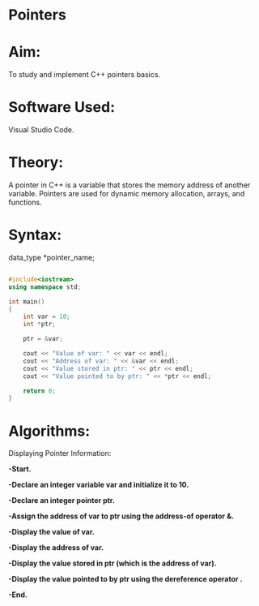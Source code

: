 # Pointers
# Aim:
To study and implement C++ pointers basics.

# Software Used:
Visual Studio Code.

# Theory:
A pointer in C++ is a variable that stores the memory address of another variable. Pointers are used for dynamic memory allocation, arrays, and functions.

# Syntax:
data_type *pointer_name;
```cpp

#include<iostream>
using namespace std;

int main()
{
    int var = 10;
    int *ptr;

    ptr = &var;

    cout << "Value of var: " << var << endl;
    cout << "Address of var: " << &var << endl;
    cout << "Value stored in ptr: " << ptr << endl;
    cout << "Value pointed to by ptr: " << *ptr << endl;

    return 0;
}
```

# Algorithms:

 Displaying Pointer Information:
 
**-Start.**

**-Declare an integer variable var and initialize it to 10.**

**-Declare an integer pointer ptr.**

**-Assign the address of var to ptr using the address-of operator &.**

**-Display the value of var.**

**-Display the address of var.**

**-Display the value stored in ptr (which is the address of var).**

**-Display the value pointed to by ptr using the dereference operator .**

**-End.**
